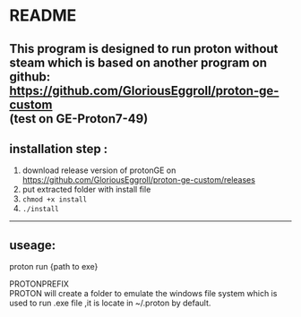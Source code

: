 # README
This program is designed to run proton without steam which is  based on another program on github: https://github.com/GloriousEggroll/proton-ge-custom  
(test on GE-Proton7-49)
---

## installation step :
1. download release  version of protonGE on https://github.com/GloriousEggroll/proton-ge-custom/releases 
2. put extracted folder with install file
3. `chmod +x install`
4. `./install`

---
## useage:
proton run {path to exe} 

PROTONPREFIX  
PROTON will create a folder to  emulate the windows file system which is used to run .exe file ,it is locate in ~/.proton by default.
